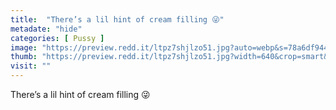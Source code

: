```yaml
---
title:  "There’s a lil hint of cream filling 😜"
metadate: "hide"
categories: [ Pussy ]
image: "https://preview.redd.it/ltpz7shjlzo51.jpg?auto=webp&s=78a6df9441719bf1e2073be4d839a5cd6e034025"
thumb: "https://preview.redd.it/ltpz7shjlzo51.jpg?width=640&crop=smart&auto=webp&s=3f82fa826bfb4b193e127fd99aad2043dc3826b0"
visit: ""
---
```

There’s a lil hint of cream filling 😜
